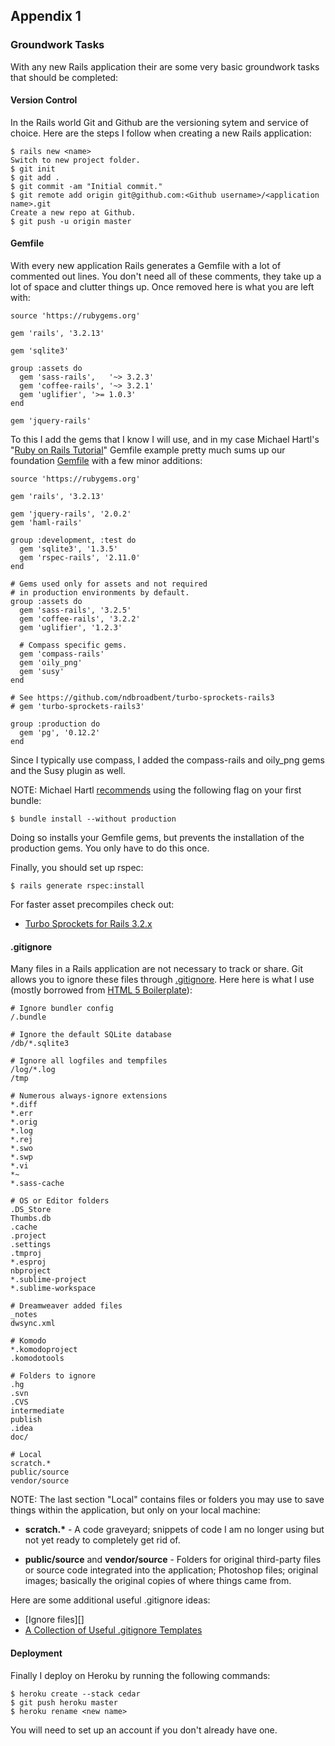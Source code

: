 Appendix 1
----------

### Groundwork Tasks

With any new Rails application their are some very basic groundwork tasks that should be completed:

#### Version Control

In the Rails world Git and Github are the versioning sytem and service of choice. Here are the steps I follow when creating a new Rails application:

    $ rails new <name>
    Switch to new project folder.
    $ git init
    $ git add .
    $ git commit -am "Initial commit."
    $ git remote add origin git@github.com:<Github username>/<application name>.git
    Create a new repo at Github.
    $ git push -u origin master

#### Gemfile

With every new application Rails generates a Gemfile with a lot of commented out lines. You don't need all of these comments, they take up a lot of space and clutter things up. Once removed here is what you are left with:

    source 'https://rubygems.org'

    gem 'rails', '3.2.13'

    gem 'sqlite3'

    group :assets do
      gem 'sass-rails',   '~> 3.2.3'
      gem 'coffee-rails', '~> 3.2.1'
      gem 'uglifier', '>= 1.0.3'
    end

    gem 'jquery-rails'

To this I add the gems that I know I will use, and in my case Michael Hartl's "[Ruby on Rails Tutorial][RoR Tutorial]" Gemfile example pretty much sums up our foundation [Gemfile][] with a few minor additions:

    source 'https://rubygems.org'

    gem 'rails', '3.2.13'

    gem 'jquery-rails', '2.0.2'
    gem 'haml-rails'

    group :development, :test do
      gem 'sqlite3', '1.3.5'
      gem 'rspec-rails', '2.11.0'
    end

    # Gems used only for assets and not required
    # in production environments by default.
    group :assets do
      gem 'sass-rails', '3.2.5'
      gem 'coffee-rails', '3.2.2'
      gem 'uglifier', '1.2.3'

      # Compass specific gems.
      gem 'compass-rails'
      gem 'oily_png'
      gem 'susy'
    end

    # See https://github.com/ndbroadbent/turbo-sprockets-rails3
    # gem 'turbo-sprockets-rails3'

    group :production do
      gem 'pg', '0.12.2'
    end

Since I typically use compass, I added the compass-rails and oily_png gems and the Susy plugin as well.

NOTE: Michael Hartl [recommends][] using the following flag on your first bundle:

    $ bundle install --without production

Doing so installs your Gemfile gems, but prevents the installation of the production gems. You only have to do this once.

Finally, you should set up rspec:

    $ rails generate rspec:install

For faster asset precompiles check out:

- [Turbo Sprockets for Rails 3.2.x][Turbo Sprockets]

#### .gitignore

Many files in a Rails application are not necessary to track or share. Git allows you to ignore these files through [.gitignore][]. Here here is what I use (mostly borrowed from [HTML 5 Boilerplate][H5BP .gitignore]):

    # Ignore bundler config
    /.bundle

    # Ignore the default SQLite database
    /db/*.sqlite3

    # Ignore all logfiles and tempfiles
    /log/*.log
    /tmp

    # Numerous always-ignore extensions
    *.diff
    *.err
    *.orig
    *.log
    *.rej
    *.swo
    *.swp
    *.vi
    *~
    *.sass-cache

    # OS or Editor folders
    .DS_Store
    Thumbs.db
    .cache
    .project
    .settings
    .tmproj
    *.esproj
    nbproject
    *.sublime-project
    *.sublime-workspace

    # Dreamweaver added files
    _notes
    dwsync.xml

    # Komodo
    *.komodoproject
    .komodotools

    # Folders to ignore
    .hg
    .svn
    .CVS
    intermediate
    publish
    .idea
    doc/

    # Local
    scratch.*
    public/source
    vendor/source

NOTE: The last section "Local" contains files or folders you may use to save things within the application, but only on your local machine:

- __scratch.*__ - A code graveyard; snippets of code I am no longer using but not yet ready to completely get rid of.

- __public/source__ and __vendor/source__ - Folders for original third-party files or source code integrated into the application; Photoshop files; original images; basically the original copies of where things came from.

Here are some additional useful .gitignore ideas:

- [Ignore files][]
- [A Collection of Useful .gitignore Templates][Templates]

#### Deployment

Finally I deploy on Heroku by running the following commands:

    $ heroku create --stack cedar
    $ git push heroku master
    $ heroku rename <new name>

You will need to set up an account if you don't already have one.

[RoR Tutorial]:         http://ruby.railstutorial.org/book/ruby-on-rails-tutorial?version=3.2
[Gemfile]:              https://github.com/maxxiimo/base-haml/blob/master/Gemfile
[.gitignore]:           https://github.com/maxxiimo/base-haml/blob/master/.gitignore
[recommends]:           http://ruby.railstutorial.org/ruby-on-rails-tutorial-book?version=3.2#sec-heroku_setup
[Turbo Sprockets]:      https://github.com/ndbroadbent/turbo-sprockets-rails3
[H5BP .gitignore]:      https://github.com/h5bp/html5-boilerplate/blob/master/.gitignore
[Tutorial .gitignore]:  http://ruby.railstutorial.org/chapters/beginning?version=3.2#code:gitignore]
[Templates]:            http://help.github.com/ignore-files/
[.gitignore]:           https://github.com/github/gitignore
